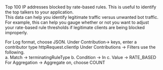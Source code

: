 Top 100 IP addresses blocked by rate-based rules. This is useful to identify the top talkers to your application.  
This data can help you identify legitimate traffic versus unwanted bot traffic. 
For example, this can help you gauge whether or not you want to adjust your rate-based rule thresholds if legitimate clients are being blocked improperly.

For Log format, choose JSON.
Under Contribution→ keys, enter a contributor type httpRequest.clientIp
Under Contributions → Filters use the following.  
a.	Match → terminatingRuleType
b.	Condition → In
c.	Value → RATE_BASED
For Aggregation → Aggregate on, choose COUNT